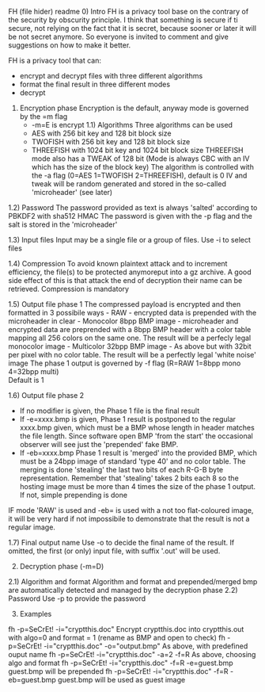 FH (file hider) readme
0) Intro
FH is a privacy tool base on the contrary of the security by obscurity principle.
I think that something is secure if ti secure, not relying on the fact that it is secret,
because sooner or later it will be not secret anymore.
So everyone is invited to comment and give suggestions on how to make it better.

FH is a privacy tool that can:
- encrypt and decrypt files with three different algorithms
- format the final result in three different modes
- decrypt

1) Encryption phase
Encryption is the default, anyway mode is governed by the =m flag
	- -m=E is encrypt
1.1) Algorithms
Three algorithms can be used
	- AES with 256 bit key and 128 bit block size
	- TWOFISH with 256 bit key and 128 bit block size
	- THREEFISH with 1024 bit key and 1024 bit block size
	  THREEFISH mode also has a TWEAK of 128 bit
(Mode is always CBC with an IV which has the size of the block key)
The algorithm is controlled with the -a flag (0=AES 1=TWOFISH 2=THREEFISH), default is 0
IV and tweak will be random generated and stored in the so-called 'microheader' (see later)

1.2) Password
The password provided as text is always 'salted' according to PBKDF2 with sha512 HMAC
The password is given with the -p flag and the salt is stored in the 'microheader'

1.3) Input files
Input may be a single file or a group of files. Use -i to select files

1.4) Compression
To avoid known plaintext attack and to increment efficiency, the file(s) to be 
protected anymoreput into a gz archive. A good side effect of this is that attack
the end of decryption their name can be retrieved. Compression is mandatory

1.5) Output file phase 1
The compressed payload is encrypted and then formatted in 3 possibile ways
	- RAW
		- encrypted data is prepended with the microheader in clear
	- Monocolor 8bpp BMP image
		- microheader and encrypted data are preprended with a 8bpp BMP header
		  with a color table mapping all 256 colors on the same one.
		  The result will be a perfecly legal monocolor image
	- Multicolor 32bpp BMP image
		- As above but with 32bit per pixel with no color table. The result will
		  be a perfectly legal 'white noise' image
The phase 1 output is governed by -f flag (R=RAW 1=8bpp mono 4=32bpp multi)		
Default is 1
 
1.6) Output file phase 2
- If no modifier is given, the Phase 1 file is the final result
- If -e=xxxx.bmp is given, Phase 1 result is postponed to the regular xxxx.bmp
  given, which must be a BMP whose length in header matches the file length.
  Since software open BMP 'from the start' the occasional observer will see
  just the 'prepended' fake BMP.
- If -eb=xxxx.bmp Phase 1 result is 'merged' into the provided BMP, which must
  be a 24bpp image of standard 'type 40' and no color table. The merging is done
  'stealing' the last two bits of each R-G-B byte representation. Remember that 
  'stealing' takes 2 bits each 8 so the hosting image must be more than 4 times
  the size of the phase 1 output. If not, simple prepending is done

IF mode 'RAW' is used and -eb= is used with a not too flat-coloured image, 
it will be very hard if not impossibile to demonstrate that the result is not a
regular image.

1.7) Final output name
Use -o to decide the final name of the result. If omitted, the first (or only)
input file, with suffix '.out' will be used.

2) Decryption phase (-m=D)

2.1) Algorithm and format
Algorithm and format and prepended/merged bmp are automatically detected and
managed by the decryption phase
2.2) Password
Use -p to provide the password


3) Examples

fh -p=SeCrEt! -i="cryptthis.doc" 
	Encrypt cryptthis.doc into cryptthis.out with algo=0 and format = 1
	(rename as BMP and open to check)
fh -p=SeCrEt! -i="cryptthis.doc"  -o="output.bmp"
	As above, with predefined ouput name
fh -p=SeCrEt! -i="cryptthis.doc"  -a=2 -f=R
	As above, choosing algo and format
fh -p=SeCrEt! -i="cryptthis.doc" -f=R -e=guest.bmp
	guest.bmp will be prepended
fh -p=SeCrEt! -i="cryptthis.doc" -f=R -eb=guest.bmp	
	guest.bmp will be used as guest image